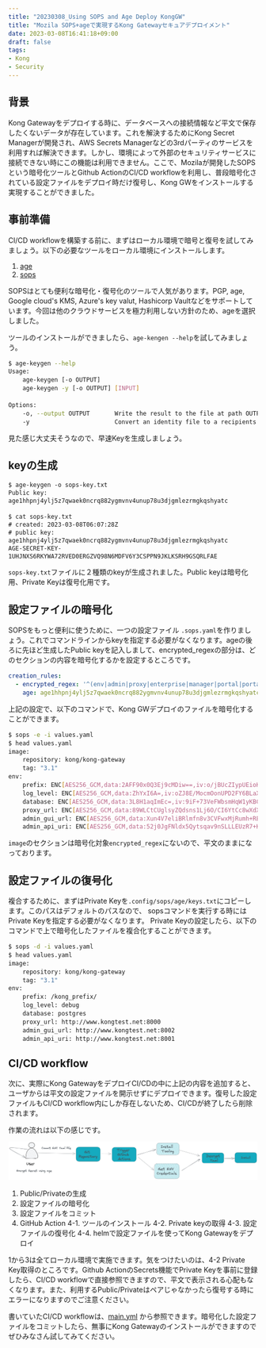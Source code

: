 ```yaml
---
title: "20230308_Using SOPS and Age Deploy KongGW"
title: "Mozila SOPS+ageで実現するKong Gatewayセキュアデプロイメント"
date: 2023-03-08T16:41:18+09:00
draft: false
tags:
- Kong
- Security
---
```

## 背景

Kong Gatewayをデプロイする時に、データベースへの接続情報など平文で保存したくないデータが存在しています。これを解決するためにKong Secret Managerが開発され、AWS Secrets Managerなどの3rdパーティのサービスを利用すれば解決できます。しかし、環境によって外部のセキュリティサービスに接続できない時にこの機能は利用できません。ここで、Mozilaが開発したSOPSという暗号化ツールとGithub ActionのCI/CD workflowを利用し、普段暗号化されている設定ファイルをデプロイ時だけ復号し、Kong GWをインストールする実現することができました。

## 事前準備

CI/CD workflowを構築する前に、まずはローカル環境で暗号と復号を試してみましょう。以下の必要なツールをローカル環境にインストールします。

1. [age](https://github.com/FiloSottile/age/releases)
2. [sops](https://github.com/mozilla/sops/releases)

SOPSはとても便利な暗号化・復号化のツールで人気があります。PGP, age, Google cloud's KMS, Azure's key valut, Hashicorp Vaultなどをサポートしています。今回は他のクラウドサービスを極力利用しない方針のため、ageを選択しました。

ツールのインストールができましたら、`age-kengen --help`を試してみましょう。

```bash
$ age-keygen --help
Usage:
    age-keygen [-o OUTPUT]
    age-keygen -y [-o OUTPUT] [INPUT]

Options:
    -o, --output OUTPUT       Write the result to the file at path OUTPUT.
    -y                        Convert an identity file to a recipients file.
```

見た感じ大丈夫そうなので、早速Keyを生成しましょう。

## keyの生成

```
$ age-keygen -o sops-key.txt
Public key: age1hhpnj4ylj5z7qwaek0ncrq882ygmvnv4unup78u3djgmlezrmgkqshyatc

$ cat sops-key.txt
# created: 2023-03-08T06:07:28Z
# public key: age1hhpnj4ylj5z7qwaek0ncrq882ygmvnv4unup78u3djgmlezrmgkqshyatc
AGE-SECRET-KEY-1UHJNXS6RKYWA72RVED0ERGZVQ98N6MDFV6Y3CSPPN9JKLKSRH9GSQRLFAE
```

`sops-key.txt`ファイルに２種類のkeyが生成されました。Public keyは暗号化用、Private Keyは復号化用です。

## 設定ファイルの暗号化

SOPSをもっと便利に使うために、一つの設定ファイル `.sops.yaml`を作りましょう。これでコマンドラインからkeyを指定する必要がなくなります。ageの後ろに先ほど生成したPublic keyを記入しまして、encrypted_regexの部分は、どのセクションの内容を暗号化するかを設定するところです。

``` yaml
creation_rules:
  - encrypted_regex: '^(env|admin|proxy|enterprise|manager|portal|portalapi|postgresql)$'
    age: age1hhpnj4ylj5z7qwaek0ncrq882ygmvnv4unup78u3djgmlezrmgkqshyatc
```

上記の設定で、以下のコマンドで、Kong GWデプロイのファイルを暗号化することができます。

``` bash
$ sops -e -i values.yaml
$ head values.yaml
image:
    repository: kong/kong-gateway
    tag: "3.1"
env:
    prefix: ENC[AES256_GCM,data:2AFF90x0Q3Ej9cMDiw==,iv:o/jBUcZIypUEioKk0Fd4uheBrCOlUOL4RQYExOW696E=,tag:LoIjejClr7lh37Rq9YeKDw==,type:str]
    log_level: ENC[AES256_GCM,data:ZhYxI6A=,iv:oZJ8E/MocmOonUPD2FY6BLaXPuj4TBl//0fqTmOY0Xg=,tag:46p/kxlNSctmOGFupQSnOQ==,type:str]
    database: ENC[AES256_GCM,data:3L8H1aqImEc=,iv:9iF+73VeFWbsmHqW1yKBCgwMpO3us8pTWwSWmNaCl80=,tag:icNvo+EvoYnxiAGdjxzPqw==,type:str]
    proxy_url: ENC[AES256_GCM,data:89WLCtCUglsyZQdsns1Lj6O/CI6YtCc8wXdX9EIJCGNwzmjB8v8=,iv:HUFPH8bgG62UvAeQATh/0GprR8zOgLBGmvcYbON4B00=,tag:Q1l7E8l5xClp52KSEz+MNQ==,type:str]
    admin_gui_url: ENC[AES256_GCM,data:Xun4V7eliBRlmfn8v3CVFwxMjRumh+REwmPgCDbWwrPhjSQMXkn6qQ==,iv:8zH3GjO35ycpAsuOgDB+UKNAc19zSee72z2UlrdZ+Js=,tag:U4IEK5Nef6h59vbHyM0aSA==,type:str]
    admin_api_uri: ENC[AES256_GCM,data:52j0JgFNldx5Qytsqav9nSLLLEUzR7+KsNo8aTsjbS2IyTM1R00=,iv:0RkBMi8k/XhuEzGSRpIQ9VQGbcUOTcb+o/KUVJ5LSYk=,tag:m5o89fI+GCKxD7TcLf5Nqg==,type:str]
```

`image`のセクションは暗号化対象`encrypted_regex`にないので、平文のままになっております。

## 設定ファイルの復号化

複合するために、まずはPrivate Keyを`.config/sops/age/keys.txt`にコピーします。このパスはデフォルトのパスなので、 sopsコマンドを実行する時にはPrivate Keyを指定する必要がなくなります。
Private Keyの設定したら、以下のコマンドで上で暗号化したファイルを複合化することができます。

``` bash
$ sops -d -i values.yaml
$ head values.yaml
image:
    repository: kong/kong-gateway
    tag: "3.1"
env:
    prefix: /kong_prefix/
    log_level: debug
    database: postgres
    proxy_url: http://www.kongtest.net:8000
    admin_gui_url: http://www.kongtest.net:8002
    admin_api_uri: http://www.kongtest.net:8001
```

## CI/CD workflow

次に、実際にKong GatewayをデプロイCI/CDの中に上記の内容を追加すると、ユーザからは平文の設定ファイルを開示せずにデプロイできます。復号した設定ファイルもCI/CD workflow内にしか存在しないため、CI/CDが終了したら削除されます。

作業の流れは以下の感じです。

![workflow](https://raw.githubusercontent.com/robincher/kong-mozilla-sops-demo/master/assets/context.png)

1. Public/Privateの生成
1. 設定ファイルの暗号化
1. 設定ファイルをコミット
1. GitHub Action
    4-1. ツールのインストール
    4-2. Private keyの取得
    4-3. 設定ファイルの復号化
    4-4. helmで設定ファイルを使ってKong Gatewayをデプロイ

1から3は全てローカル環境で実施できます。気をつけたいのは、4-2 Private Key取得のところです。Github ActionのSecrets機能でPrivate Keyを事前に登録したら、CI/CD workflowで直接参照できますので、平文で表示される心配もなくなります。また、利用するPublic/Privateはペアじゃなかったら復号する時にエラーになりますのでご注意ください。

書いていたCI/CD workflowは、[main.yml](https://raw.githubusercontent.com/robincher/kong-mozilla-sops-demo/master/.github/workflows/main.yaml) から参照できます。暗号化した設定ファイルをコミットしたら、無事にKong Gatewayのインストールができますのでぜひみなさん試してみてください。
